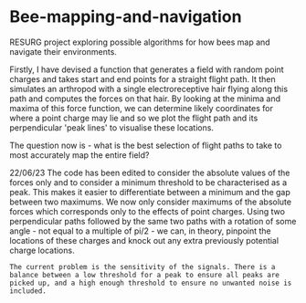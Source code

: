 # Bee-mapping-and-navigation
RESURG project exploring possible algorithms for how bees map and navigate their environments.

Firstly, I have devised a function that generates a field with random point charges and takes start and end points for a straight flight path. It then simulates an arthropod with a single electroreceptive hair flying along this path and computes the forces on that hair. By looking at the minima and maxima of this force function, we can determine likely coordinates for where a point charge may lie and so we plot the flight path and its perpendicular 'peak lines' to visualise these locations. 

The question now is - what is the best selection of flight paths to take to most accurately map the entire field?

22/06/23
    The code has been edited to consider the absolute values of the forces only and to consider a minimum threshold to be characterised as a peak. This makes it easier to differentiate between a minimum and the gap between two maximums. We now only consider maximums of the absolute forces which corresponds only to the effects of point charges. Using two perpendicular paths followed by the same two paths with a rotation of some angle - not equal to a multiple of pi/2 - we can, in theory, pinpoint the locations of these charges and knock out any extra previously potential charge locations. 

    The current problem is the sensitivity of the signals. There is a balance between a low threshold for a peak to ensure all peaks are picked up, and a high enough threshold to ensure no unwanted noise is included. 